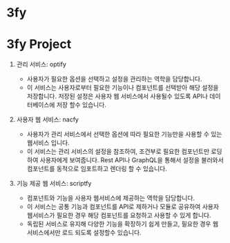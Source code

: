 # 3fy


# 3fy Project

1. 관리 서비스: optify
    - 사용자가 필요한 옵션을 선택하고 설정을 관리하는 역학을 담당합니다.
    - 이 서비스는 사용자로부터 필요한 기능이나 컴포넌트를 선택받아 해당 설정을 저장합니다. 저장된 설정은 사용자 웹 서비스에서 사용될수 있도록 API나 데이터베이스에 저장 할수 있습니다.
    
2. 사용자 웹 서비스: nacfy
    - 사용자가 관리 서비스에서 선택한 옵션에 따라 필요한 기능만을 사용할 수 있는 웹서비스 입니다.
    - 이 서비스는 관리 서비스의 설정을 참조하여, 조건부로 필요한 컴포넌트만 로딩하여 사용자에게 보여줍니다.  Rest API나  GraphQL을 통해서 설정을 불러와서 컴포넌트를 동적으로 임포트하고 렌더링 할 수 있습니다.
3. 기능 제공 웹 서비스: scriptfy
    - 컴포넌트와 기능을 사용자 웹서비스에 제공하는 역학을 담당합니다.
    - 이 서비스는 공통 기능과 컴포넌트를  API로 제하거나 모듈로 공유하여 사용자 웹서비스가 필요한 경우 해당 컴포넌트를 요청하고 사용할 수 있게 합니다.
    - 독립된 서비스로 유지해 다양한 기능을 확장하기 쉽게 만들고, 필요한 경우 웹 서비스에서만 로드 되도록 설정할수 있습니다.
